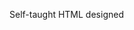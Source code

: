 Self-taught HTML designed
              
 
 
 
      
 
 
                                                                                                                                                                                                                                  
